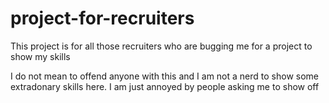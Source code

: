 # project-for-recruiters
This project is for all those recruiters who are bugging me for a project to show my skills

I do not mean to offend anyone with this and I am not a nerd to show some extradonary skills here. I am just annoyed by people asking me to show off
